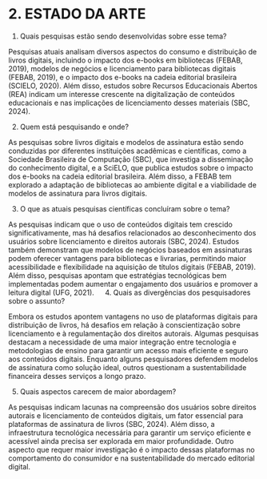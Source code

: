 # 2. ESTADO DA ARTE
1. Quais pesquisas estão sendo desenvolvidas sobre esse tema? 

Pesquisas atuais analisam diversos aspectos do consumo e distribuição de livros digitais, incluindo o impacto dos e-books em bibliotecas (FEBAB, 2019), modelos de negócios e licenciamento para bibliotecas digitais (FEBAB, 2019), e o impacto dos e-books na cadeia editorial brasileira (SCIELO, 2020). Além disso, estudos sobre Recursos Educacionais Abertos (REA) indicam um interesse crescente na digitalização de conteúdos educacionais e nas implicações de licenciamento desses materiais (SBC, 2024).

2. Quem está pesquisando e onde? 

As pesquisas sobre livros digitais e modelos de assinatura estão sendo conduzidas por diferentes instituições acadêmicas e científicas, como a Sociedade Brasileira de Computação (SBC), que investiga a disseminação do conhecimento digital, e a SciELO, que publica estudos sobre o impacto dos e-books na cadeia editorial brasileira. Além disso, a FEBAB tem explorado a adaptação de bibliotecas ao ambiente digital e a viabilidade de modelos de assinatura para livros digitais.

3. O que as atuais pesquisas científicas concluíram sobre o tema? 

As pesquisas indicam que o uso de conteúdos digitais tem crescido significativamente, mas há desafios relacionados ao desconhecimento dos usuários sobre licenciamento e direitos autorais (SBC, 2024). Estudos também demonstram que modelos de negócios baseados em assinaturas podem oferecer vantagens para bibliotecas e livrarias, permitindo maior acessibilidade e flexibilidade na aquisição de títulos digitais (FEBAB, 2019). Além disso, pesquisas apontam que estratégias tecnológicas bem implementadas podem aumentar o engajamento dos usuários e promover a leitura digital (UFG, 2021).
 
4. Quais as divergências dos pesquisadores sobre o assunto? 

Embora os estudos apontem vantagens no uso de plataformas digitais para distribuição de livros, há desafios em relação à conscientização sobre licenciamento e à regulamentação dos direitos autorais. Algumas pesquisas destacam a necessidade de uma maior integração entre tecnologia e metodologias de ensino para garantir um acesso mais eficiente e seguro aos conteúdos digitais. Enquanto alguns pesquisadores defendem modelos de assinatura como solução ideal, outros questionam a sustentabilidade financeira desses serviços a longo prazo.

5. Quais aspectos carecem de maior abordagem? 

As pesquisas indicam lacunas na compreensão dos usuários sobre direitos autorais e licenciamento de conteúdos digitais, um fator essencial para plataformas de assinatura de livros (SBC, 2024). Além disso, a infraestrutura tecnológica necessária para garantir um serviço eficiente e acessível ainda precisa ser explorada em maior profundidade. Outro aspecto que requer maior investigação é o impacto dessas plataformas no comportamento do consumidor e na sustentabilidade do mercado editorial digital.
